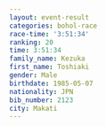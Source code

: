 ```yaml
---
layout: event-result 
categories: bohol-race 
race-time: '3:51:34'
ranking: 20
time: 3:51:34
family_name: Kezuka
first_name: Toshiaki
gender: Male
birthdate: 1985-05-07
nationality: JPN
bib_number: 2123
city: Makati
---
```


